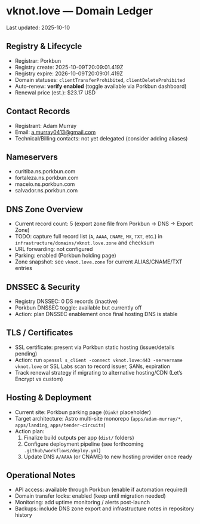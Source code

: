 # vknot.love — Domain Ledger

Last updated: 2025-10-10

## Registry & Lifecycle

- Registrar: Porkbun
- Registry create: 2025-10-09T20:09:01.419Z
- Registry expire: 2026-10-09T20:09:01.419Z
- Domain statuses: `clientTransferProhibited`, `clientDeleteProhibited`
- Auto-renew: **verify enabled** (toggle available via Porkbun dashboard)
- Renewal price (est.): $23.17 USD

## Contact Records

- Registrant: Adam Murray
- Email: a.murray0413@gmail.com
- Technical/Billing contacts: not yet delegated (consider adding aliases)

## Nameservers

- curitiba.ns.porkbun.com
- fortaleza.ns.porkbun.com
- maceio.ns.porkbun.com
- salvador.ns.porkbun.com

## DNS Zone Overview

- Current record count: 5 (export zone file from Porkbun → DNS → Export Zone)
- TODO: capture full record list (`A`, `AAAA`, `CNAME`, `MX`, `TXT`, etc.) in `infrastructure/domains/vknot.love.zone` and checksum
- URL forwarding: not configured
- Parking: enabled (Porkbun holding page)
- Zone snapshot: see `vknot.love.zone` for current ALIAS/CNAME/TXT entries

## DNSSEC & Security

- Registry DNSSEC: 0 DS records (inactive)
- Porkbun DNSSEC toggle: available but currently off
- Action: plan DNSSEC enablement once final hosting DNS is stable

## TLS / Certificates

- SSL certificate: present via Porkbun static hosting (issuer/details pending)
- Action: run `openssl s_client -connect vknot.love:443 -servername vknot.love` or SSL Labs scan to record issuer, SANs, expiration
- Track renewal strategy if migrating to alternative hosting/CDN (Let’s Encrypt vs custom)

## Hosting & Deployment

- Current site: Porkbun parking page (`Oink!` placeholder)
- Target architecture: Astro multi-site monorepo (`apps/adam-murray/*`, `apps/landing`, `apps/tender-circuits`)
- Action plan:
  1. Finalize build outputs per app (`dist/` folders)
  2. Configure deployment pipeline (see forthcoming `.github/workflows/deploy.yml`)
  3. Update DNS `A/AAAA` (or CNAME) to new hosting provider once ready

## Operational Notes

- API access: available through Porkbun (enable if automation required)
- Domain transfer locks: enabled (keep until migration needed)
- Monitoring: add uptime monitoring / alerts post-launch
- Backups: include DNS zone export and infrastructure notes in repository history
